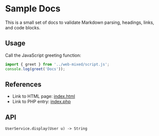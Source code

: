 # Sample Docs

This is a small set of docs to validate Markdown parsing, headings, links, and code blocks.

## Usage

Call the JavaScript greeting function:

```js
import { greet } from '../web-mixed/script.js';
console.log(greet('Docs'));
```

## References

- Link to HTML page: [index.html](../web-mixed/index.html)
- Link to PHP entry: [index.php](../php-app/index.php)

## API

```
UserService.display(User u) -> String
```

